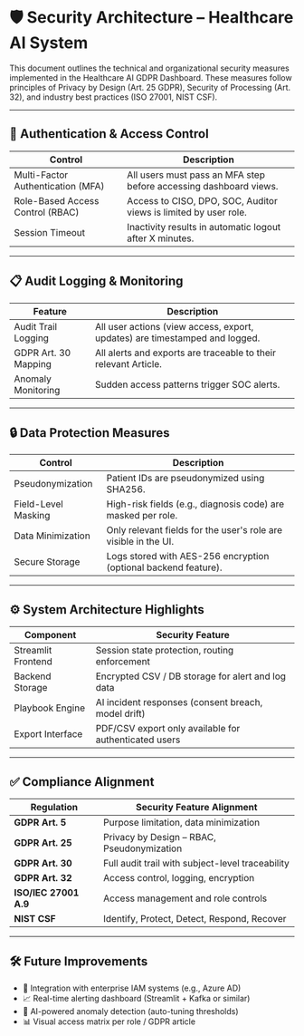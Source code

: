 # 🛡️ Security Architecture – Healthcare AI System

This document outlines the technical and organizational security measures implemented in the Healthcare AI GDPR Dashboard. These measures follow principles of Privacy by Design (Art. 25 GDPR), Security of Processing (Art. 32), and industry best practices (ISO 27001, NIST CSF).

---

## 🔐 Authentication & Access Control

| Control           | Description                                                                 |
|-------------------|-----------------------------------------------------------------------------|
| Multi-Factor Authentication (MFA) | All users must pass an MFA step before accessing dashboard views. |
| Role-Based Access Control (RBAC) | Access to CISO, DPO, SOC, Auditor views is limited by user role. |
| Session Timeout   | Inactivity results in automatic logout after X minutes.                      |

---

## 📋 Audit Logging & Monitoring

| Feature             | Description                                                             |
|---------------------|-------------------------------------------------------------------------|
| Audit Trail Logging | All user actions (view access, export, updates) are timestamped and logged. |
| GDPR Art. 30 Mapping | All alerts and exports are traceable to their relevant Article.        |
| Anomaly Monitoring  | Sudden access patterns trigger SOC alerts.                             |

---

## 🔒 Data Protection Measures

| Control             | Description                                                             |
|---------------------|-------------------------------------------------------------------------|
| Pseudonymization    | Patient IDs are pseudonymized using SHA256.                             |
| Field-Level Masking | High-risk fields (e.g., diagnosis code) are masked per role.            |
| Data Minimization   | Only relevant fields for the user's role are visible in the UI.         |
| Secure Storage      | Logs stored with AES-256 encryption (optional backend feature).         |

---

## ⚙️ System Architecture Highlights

| Component        | Security Feature                                      |
|------------------|--------------------------------------------------------|
| Streamlit Frontend | Session state protection, routing enforcement        |
| Backend Storage   | Encrypted CSV / DB storage for alert and log data     |
| Playbook Engine   | AI incident responses (consent breach, model drift)   |
| Export Interface  | PDF/CSV export only available for authenticated users |

---

## ✅ Compliance Alignment

| Regulation        | Security Feature Alignment                          |
|-------------------|------------------------------------------------------|
| **GDPR Art. 5**   | Purpose limitation, data minimization                |
| **GDPR Art. 25**  | Privacy by Design – RBAC, Pseudonymization           |
| **GDPR Art. 30**  | Full audit trail with subject-level traceability     |
| **GDPR Art. 32**  | Access control, logging, encryption                  |
| **ISO/IEC 27001 A.9** | Access management and role controls             |
| **NIST CSF**      | Identify, Protect, Detect, Respond, Recover          |

---

## 🛠️ Future Improvements

- 🔐 Integration with enterprise IAM systems (e.g., Azure AD)
- 📈 Real-time alerting dashboard (Streamlit + Kafka or similar)
- 🧠 AI-powered anomaly detection (auto-tuning thresholds)
- 📊 Visual access matrix per role / GDPR article


